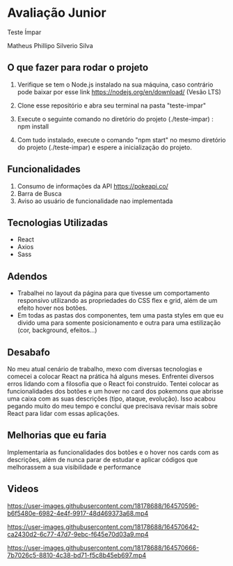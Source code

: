 # Avaliação Junior

Teste Ímpar

Matheus Phillipo Silverio Silva

## O que fazer para rodar o projeto

1. Verifique se tem o Node.js instalado na sua máquina, caso contrário pode baixar por esse link https://nodejs.org/en/download/ (Vesão LTS)

2. Clone esse repositório e abra seu terminal na pasta "teste-impar"

3. Execute o seguinte comando no diretório do projeto (./teste-impar) : npm install
   
4. Com tudo instalado, execute o comando "npm start" no mesmo diretório do projeto (./teste-impar) e espere a inicialização do projeto.

## Funcionalidades
1. Consumo de informações da API https://pokeapi.co/
2. Barra de Busca
3. Aviso ao usuário de funcionalidade nao implementada

## Tecnologias Utilizadas
- React
- Axios
- Sass

## Adendos
- Trabalhei no layout da página para que tivesse um comportamento responsivo utilizando as propriedades do CSS flex e grid, além de um efeito hover nos botões.
- Em todas as pastas dos componentes, tem uma pasta styles em que eu divido uma para somente posicionamento e outra para uma estilização (cor, background, efeitos...)

## Desabafo
No meu atual cenário de trabalho, mexo com diversas tecnologias e comecei a colocar React na prática há alguns meses. Enfrentei diversos erros lidando com a filosofia que o React foi construído. Tentei colocar as funcionalidades dos botões e um hover no card dos pokemons que abrisse uma caixa com as suas descrições (tipo, ataque, evolução). Isso acabou pegando muito do meu tempo e concluí que precisava revisar mais sobre React para lidar com essas aplicações.

## Melhorias que eu faria
Implementaria as funcionalidades dos botões e o hover nos cards com as descrições, além de nunca parar de estudar e aplicar códigos que melhorassem a sua visibilidade e performance


## Videos

https://user-images.githubusercontent.com/18178688/164570596-b6f5480e-6982-4e4f-9917-48d469373a68.mp4



https://user-images.githubusercontent.com/18178688/164570642-ca2430d2-6c77-47d7-9ebc-f645e70d03a9.mp4




https://user-images.githubusercontent.com/18178688/164570666-7b7026c5-8810-4c38-bd71-f5c8b45eb697.mp4
